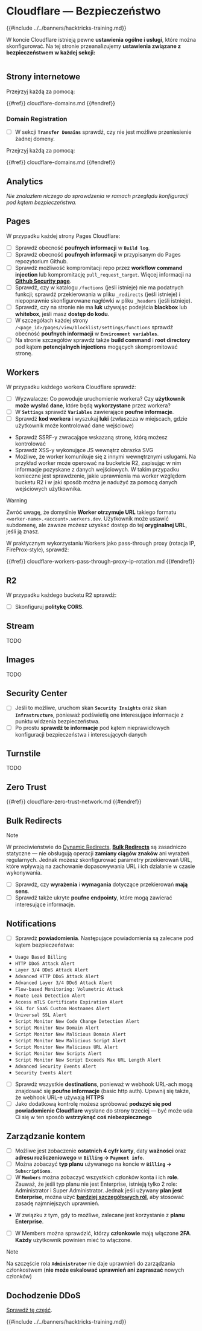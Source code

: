 # Cloudflare — Bezpieczeństwo

{{#include ../../banners/hacktricks-training.md}}

W koncie Cloudflare istnieją pewne **ustawienia ogólne i usługi**, które można skonfigurować. Na tej stronie przeanalizujemy **ustawienia związane z bezpieczeństwem w każdej sekcji:**

<figure><img src="../../images/image (117).png" alt=""><figcaption></figcaption></figure>

## Strony internetowe

Przejrzyj każdą za pomocą:

{{#ref}}
cloudflare-domains.md
{{#endref}}

### Domain Registration

- [ ] W sekcji **`Transfer Domains`** sprawdź, czy nie jest możliwe przeniesienie żadnej domeny.

Przejrzyj każdą za pomocą:

{{#ref}}
cloudflare-domains.md
{{#endref}}

## Analytics

_Nie znalazłem niczego do sprawdzenia w ramach przeglądu konfiguracji pod kątem bezpieczeństwa._

## Pages

W przypadku każdej strony Pages Cloudflare:

- [ ] Sprawdź obecność **poufnych informacji** w **`Build log`**.
- [ ] Sprawdź obecność **poufnych informacji** w przypisanym do Pages repozytorium Github.
- [ ] Sprawdź możliwość kompromitacji repo przez **workflow command injection** lub kompromitację `pull_request_target`. Więcej informacji na [**Github Security page**](../github-security/index.html).
- [ ] Sprawdź, czy w katalogu `/fuctions` (jeśli istnieje) nie ma podatnych funkcji; sprawdź przekierowania w pliku `_redirects` (jeśli istnieje) i niepoprawnie skonfigurowane nagłówki w pliku `_headers` (jeśli istnieje).
- [ ] Sprawdź, czy na stronie nie ma **luk** używając podejścia **blackbox** lub **whitebox**, jeśli masz **dostęp do kodu**.
- [ ] W szczegółach każdej strony `/<page_id>/pages/view/blocklist/settings/functions` sprawdź obecność **poufnych informacji** w **`Environment variables`**.
- [ ] Na stronie szczegółów sprawdź także **build command** i **root directory** pod kątem **potencjalnych injections** mogących skompromitować stronę.

## **Workers**

W przypadku każdego workera Cloudflare sprawdź:

- [ ] Wyzwalacze: Co powoduje uruchomienie workera? Czy **użytkownik może wysłać dane**, które będą **wykorzystane** przez workera?
- [ ] W **`Settings`** sprawdź **`Variables`** zawierające **poufne informacje**.
- [ ] Sprawdź **kod workera** i wyszukaj **luki** (zwłaszcza w miejscach, gdzie użytkownik może kontrolować dane wejściowe)
- Sprawdź SSRF-y zwracające wskazaną stronę, którą możesz kontrolować
- Sprawdź XSS-y wykonujące JS wewnątrz obrazka SVG
- Możliwe, że worker komunikuje się z innymi wewnętrznymi usługami. Na przykład worker może operować na bucketcie R2, zapisując w nim informacje pozyskane z danych wejściowych. W takim przypadku konieczne jest sprawdzenie, jakie uprawnienia ma worker względem bucketu R2 i w jaki sposób można je nadużyć za pomocą danych wejściowych użytkownika.

> [!WARNING]
> Zwróć uwagę, że domyślnie **Worker otrzymuje URL** takiego formatu `<worker-name>.<account>.workers.dev`. Użytkownik może ustawić subdomenę, ale zawsze możesz uzyskać dostęp do tej **oryginalnej URL**, jeśli ją znasz.

W praktycznym wykorzystaniu Workers jako pass-through proxy (rotacja IP, FireProx-style), sprawdź:

{{#ref}}
cloudflare-workers-pass-through-proxy-ip-rotation.md
{{#endref}}

## R2

W przypadku każdego bucketu R2 sprawdź:

- [ ] Skonfiguruj **politykę CORS**.

## Stream

TODO

## Images

TODO

## Security Center

- [ ] Jeśli to możliwe, uruchom skan **`Security Insights`** oraz skan **`Infrastructure`**, ponieważ podświetlą one interesujące informacje z punktu widzenia bezpieczeństwa.
- [ ] Po prostu **sprawdź te informacje** pod kątem nieprawidłowych konfiguracji bezpieczeństwa i interesujących danych

## Turnstile

TODO

## **Zero Trust**

{{#ref}}
cloudflare-zero-trust-network.md
{{#endref}}

## Bulk Redirects

> [!NOTE]
> W przeciwieństwie do [Dynamic Redirects](https://developers.cloudflare.com/rules/url-forwarding/dynamic-redirects/), [**Bulk Redirects**](https://developers.cloudflare.com/rules/url-forwarding/bulk-redirects/) są zasadniczo statyczne — nie obsługują operacji **zamiany ciągów znaków** ani wyrażeń regularnych. Jednak możesz skonfigurować parametry przekierowań URL, które wpływają na zachowanie dopasowywania URL i ich działanie w czasie wykonywania.

- [ ] Sprawdź, czy **wyrażenia** i **wymagania** dotyczące przekierowań **mają sens**.
- [ ] Sprawdź także ukryte **poufne endpointy**, które mogą zawierać interesujące informacje.

## Notifications

- [ ] Sprawdź **powiadomienia**. Następujące powiadomienia są zalecane pod kątem bezpieczeństwa:
- `Usage Based Billing`
- `HTTP DDoS Attack Alert`
- `Layer 3/4 DDoS Attack Alert`
- `Advanced HTTP DDoS Attack Alert`
- `Advanced Layer 3/4 DDoS Attack Alert`
- `Flow-based Monitoring: Volumetric Attack`
- `Route Leak Detection Alert`
- `Access mTLS Certificate Expiration Alert`
- `SSL for SaaS Custom Hostnames Alert`
- `Universal SSL Alert`
- `Script Monitor New Code Change Detection Alert`
- `Script Monitor New Domain Alert`
- `Script Monitor New Malicious Domain Alert`
- `Script Monitor New Malicious Script Alert`
- `Script Monitor New Malicious URL Alert`
- `Script Monitor New Scripts Alert`
- `Script Monitor New Script Exceeds Max URL Length Alert`
- `Advanced Security Events Alert`
- `Security Events Alert`
- [ ] Sprawdź wszystkie **destinations**, ponieważ w webhook URL-ach mogą znajdować się **poufne informacje** (basic http auth). Upewnij się także, że webhook URL-e używają **HTTPS**
- [ ] Jako dodatkową kontrolę możesz spróbować **podszyć się pod powiadomienie Cloudflare** wysłane do strony trzeciej — być może uda Ci się w ten sposób **wstrzyknąć coś niebezpiecznego**

## Zarządzanie kontem

- [ ] Możliwe jest zobaczenie **ostatnich 4 cyfr karty**, daty **ważności** oraz **adresu rozliczeniowego** w **`Billing` -> `Payment info`**.
- [ ] Można zobaczyć **typ planu** używanego na koncie w **`Billing` -> `Subscriptions`**.
- [ ] W **`Members`** można zobaczyć wszystkich członków konta i ich **role**. Zauważ, że jeśli typ planu nie jest Enterprise, istnieją tylko 2 role: Administrator i Super Administrator. Jednak jeśli używany **plan jest Enterprise**, można użyć [**bardziej szczegółowych ról**](https://developers.cloudflare.com/fundamentals/account-and-billing/account-setup/account-roles/), aby stosować zasadę najmniejszych uprawnień.
- W związku z tym, gdy to możliwe, zalecane jest korzystanie z **planu Enterprise**.
- [ ] W Members można sprawdzić, którzy **członkowie** mają włączone **2FA**. **Każdy** użytkownik powinien mieć to włączone.

> [!NOTE]
> Na szczęście rola **`Administrator`** nie daje uprawnień do zarządzania członkostwem (**nie może eskalować uprawnień ani zapraszać** nowych członków)

## Dochodzenie DDoS

[Sprawdź tę część](cloudflare-domains.md#cloudflare-ddos-protection).

{{#include ../../banners/hacktricks-training.md}}
